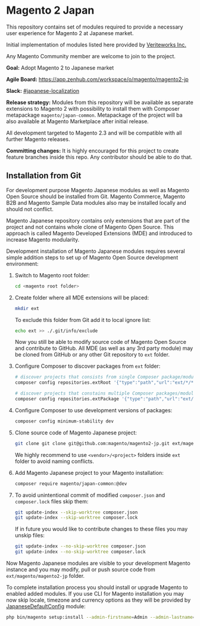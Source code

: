 # Magento 2 Japan
This repository contains set of modules required to provide a necessary user experience for Magento 2 at Japanese market.

Initial implementation of modules listed here provided by [Veriteworks Inc.](https://veriteworks.co.jp/)

Any Magento Community member are welcome to join to the project.

**Goal:** Adopt Magento 2 to Japanese market

**Agile Board:** https://app.zenhub.com/workspace/o/magento/magento2-jp

**Slack:** [#japanese-localization](https://magentocommeng.slack.com/messages/CB3DG6HFH)

**Release strategy:** Modules from this repository will be available as separate extensions to Magento 2 with possibility to install them with Composer metapackage `magento/japan-common`. Metapackage of the project will ba also available at Magento Marketplace after initial release.

All development targeted to Magento 2.3 and will be compatible with all further Magento releases.

**Committing changes:** It is highly encouraged for this project to create feature branches inside this repo. Any contributor should be able to do that.


## Installation from Git

For development purpose Magento Japanese modules as well as Magento Open Source should be installed from Git. Magento Commerce, Magento B2B and Magento Sample Data modules also may be installed locally and should not conflict.

Magento Japanese repository contains only extensions that are part of the project and not contains whole clone of Magento Open Source. This approach is called Magento Developed Extensions (MDE) and introduced to increase Magento modularity.

Development installation of Magento Japanese modules requires several simple addition steps to set up of Magento Open Source development environment:

1. Switch to Magento root folder:
    ```sh
    cd <magento root folder>
    ```

2. Create folder where all MDE extensions will be placed:
    ```sh
    mkdir ext
    ```
    To exclude this folder from Git add it to local ignore list:
    ```sh
    echo ext >> ./.git/info/exclude
    ```
    Now you still be able to modify source code of Magento Open Source and contribute to GitHub. All MDE (as well as any 3rd party module) may be cloned from GitHub or any other Git repository to `ext` folder. 

3. Configure Composer to discover packages from `ext` folder:
    ```sh
    # discover projects that consists from single Composer package/modules
    composer config repositories.extRoot '{"type":"path","url":"ext/*/*","options":{"symlink":true}}'
    
    # discover projects that constains multiple Composer packages/modules
    composer config repositories.extPackage '{"type":"path","url":"ext/*/*/*","options":{"symlink":true}}'
    ```
4. Configure Composer to use development versions of packages:
    ```sh
    composer config minimum-stability dev
    ```
5. Clone source code of Magento Japanese project:
    ```sh
    git clone git clone git@github.com:magento/magento2-jp.git ext/magento/magento2-jp
    ```
    We highly recommend to use `<vendor>/<project>` folders inside `ext` folder to avoid naming conflicts.   
6. Add Magento Japanese project to your Magento installation:
    ```sh
    composer require magento/japan-common:@dev
    ```
7. To avoid unintentional commit of modified `composer.json` and `composer.lock` files skip them:
    ```sh
    git update-index --skip-worktree composer.json
    git update-index --skip-worktree composer.lock
    ```
    If in future you would like to contribute changes to these files you may unskip files:
    ```sh
    git update-index --no-skip-worktree composer.json
    git update-index --no-skip-worktree composer.lock
    ```

Now Magento Japanese modules are visible to your development Magento instance and you may modify, pull or push source code from `ext/magento/magento2-jp` folder. 

To complete installation process you should install or upgrade Magento to enabled added modules.
If you use CLI for Magento installation you may now skip locale, timezone and currency options as they will be provided by [JapaneseDefaultConfig](JapaneseDefaultConfig) module:
```sh
php bin/magento setup:install --admin-firstname=Admin --admin-lastname=Admin --admin-user=admin --admin-email=admin@local.me --admin-password=123123q --base-url="http://<dev host>/" --base-url-secure="https://<dev host>" --use-secure=1 --use-secure-admin=1 --backend-frontname=admin --db-host=localhost --db-name=<db name> --db-user=<db user> --db-password=<db password> --use-rewrites=1
```    


